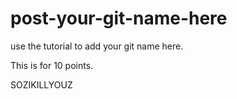 # post-your-git-name-here
use the tutorial to add your git name here.

This is for 10 points. 

SOZIKILLYOUZ
